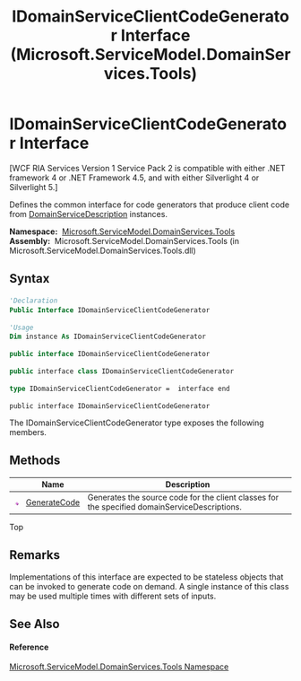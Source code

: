﻿---
title: IDomainServiceClientCodeGenerator Interface (Microsoft.ServiceModel.DomainServices.Tools)
TOCTitle: IDomainServiceClientCodeGenerator Interface
ms:assetid: T:Microsoft.ServiceModel.DomainServices.Tools.IDomainServiceClientCodeGenerator
ms:mtpsurl: https://msdn.microsoft.com/en-us/library/microsoft.servicemodel.domainservices.tools.idomainserviceclientcodegenerator(v=VS.91)
ms:contentKeyID: 32336274
ms.date: 01/27/2012
mtps_version: v=VS.91
f1_keywords:
- Microsoft.ServiceModel.DomainServices.Tools.IDomainServiceClientCodeGenerator
dev_langs:
- CSharp
- JScript
- VB
- FSharp
- c++
api_location:
- microsoft.servicemodel.domainservices.tools.dll
api_name:
- Microsoft.ServiceModel.DomainServices.Tools.IDomainServiceClientCodeGenerator
api_type:
- Managed
topic_type:
- apiref
- kbSyntax
product_family_name: VS
ROBOTS: INDEX,FOLLOW
---

# IDomainServiceClientCodeGenerator Interface

\[WCF RIA Services Version 1 Service Pack 2 is compatible with either .NET framework 4 or .NET Framework 4.5, and with either Silverlight 4 or Silverlight 5.\]

Defines the common interface for code generators that produce client code from [DomainServiceDescription](ff422896\(v=vs.91\).md) instances.

**Namespace:**  [Microsoft.ServiceModel.DomainServices.Tools](gg153739\(v=vs.91\).md)  
**Assembly:**  Microsoft.ServiceModel.DomainServices.Tools (in Microsoft.ServiceModel.DomainServices.Tools.dll)

## Syntax

``` vb
'Declaration
Public Interface IDomainServiceClientCodeGenerator
```

``` vb
'Usage
Dim instance As IDomainServiceClientCodeGenerator
```

``` csharp
public interface IDomainServiceClientCodeGenerator
```

``` c++
public interface class IDomainServiceClientCodeGenerator
```

``` fsharp
type IDomainServiceClientCodeGenerator =  interface end
```

``` jscript
public interface IDomainServiceClientCodeGenerator
```

The IDomainServiceClientCodeGenerator type exposes the following members.

## Methods

<table>
<thead>
<tr class="header">
<th> </th>
<th>Name</th>
<th>Description</th>
</tr>
</thead>
<tbody>
<tr class="odd">
<td><img src="images\Ff423329.pubmethod(en-us,VS.91).gif" title="Public method" alt="Public method" /></td>
<td><a href="gg153795(v=vs.91).md">GenerateCode</a></td>
<td>Generates the source code for the client classes for the specified domainServiceDescriptions.</td>
</tr>
</tbody>
</table>

Top

## Remarks

Implementations of this interface are expected to be stateless objects that can be invoked to generate code on demand. A single instance of this class may be used multiple times with different sets of inputs.

## See Also

#### Reference

[Microsoft.ServiceModel.DomainServices.Tools Namespace](gg153739\(v=vs.91\).md)

